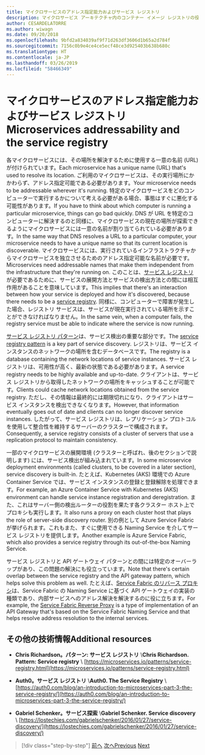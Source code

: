 ```yaml
---
title: マイクロサービスのアドレス指定能力およびサービス レジストリ
description: マイクロサービス アーキテクチャ内のコンテナー イメージ レジストリの役割を理解します。
author: CESARDELATORRE
ms.author: wiwagn
ms.date: 09/20/2018
ms.openlocfilehash: 9bfd2a834039af9f71d263df3606d1b65a2d784f
ms.sourcegitcommit: 7156c0b9e4ce4ce5ecf48ce3d925403b638b680c
ms.translationtype: HT
ms.contentlocale: ja-JP
ms.lasthandoff: 03/26/2019
ms.locfileid: "58466349"
---
```

# <a name="microservices-addressability-and-the-service-registry"></a><span data-ttu-id="b214a-103">マイクロサービスのアドレス指定能力およびサービス レジストリ</span><span class="sxs-lookup"><span data-stu-id="b214a-103">Microservices addressability and the service registry</span></span>

<span data-ttu-id="b214a-104">各マイクロサービスには、その場所を解決するために使用する一意の名前 (URL) が付けられています。</span><span class="sxs-lookup"><span data-stu-id="b214a-104">Each microservice has a unique name (URL) that's used to resolve its location.</span></span> <span data-ttu-id="b214a-105">ご利用のマイクロサービスは、その実行場所にかかわらず、アドレス指定可能である必要があります。</span><span class="sxs-lookup"><span data-stu-id="b214a-105">Your microservice needs to be addressable wherever it's running.</span></span> <span data-ttu-id="b214a-106">特定のマイクロサービスをどのコンピューターで実行するかについて考える必要がある場合、事態はすぐに悪化する可能性があります。</span><span class="sxs-lookup"><span data-stu-id="b214a-106">If you have to think about which computer is running a particular microservice, things can go bad quickly.</span></span> <span data-ttu-id="b214a-107">DNS が URL を特定のコンピューターに解決するのと同様に、マイクロサービスの現在の場所が探索できるようにマイクロサービスには一意の名前が割り当てられている必要があります。</span><span class="sxs-lookup"><span data-stu-id="b214a-107">In the same way that DNS resolves a URL to a particular computer, your microservice needs to have a unique name so that its current location is discoverable.</span></span> <span data-ttu-id="b214a-108">マイクロサービスには、実行されているインフラストラクチャからマイクロサービスを独立させるためのアドレス指定可能な名前が必要です。</span><span class="sxs-lookup"><span data-stu-id="b214a-108">Microservices need addressable names that make them independent from the infrastructure that they're running on.</span></span> <span data-ttu-id="b214a-109">このことは、[サービス レジストリ](https://microservices.io/patterns/service-registry.html)が必要であるために、サービスの展開方法とサービスの検出方法との間には相互作用があることを意味しています。</span><span class="sxs-lookup"><span data-stu-id="b214a-109">This implies that there's an interaction between how your service is deployed and how it's discovered, because there needs to be a [service registry](https://microservices.io/patterns/service-registry.html).</span></span> <span data-ttu-id="b214a-110">同様に、コンピューターで障害が発生した場合、レジストリ サービスは、サービスが現在実行されている場所を示すことができなければなりません。</span><span class="sxs-lookup"><span data-stu-id="b214a-110">In the same vein, when a computer fails, the registry service must be able to indicate where the service is now running.</span></span>

<span data-ttu-id="b214a-111">[サービス レジストリ パターン](https://microservices.io/patterns/service-registry.html)は、サービス検出の重要な部分です。</span><span class="sxs-lookup"><span data-stu-id="b214a-111">The [service registry pattern](https://microservices.io/patterns/service-registry.html) is a key part of service discovery.</span></span> <span data-ttu-id="b214a-112">レジストリは、サービス インスタンスのネットワークの場所を含むデータベースです。</span><span class="sxs-lookup"><span data-stu-id="b214a-112">The registry is a database containing the network locations of service instances.</span></span> <span data-ttu-id="b214a-113">サービス レジストリは、可用性が高く、最新の状態である必要があります。</span><span class="sxs-lookup"><span data-stu-id="b214a-113">A service registry needs to be highly available and up-to-date.</span></span> <span data-ttu-id="b214a-114">クライアントは、サービス レジストリから取得したネットワークの場所をキャッシュすることが可能です。</span><span class="sxs-lookup"><span data-stu-id="b214a-114">Clients could cache network locations obtained from the service registry.</span></span> <span data-ttu-id="b214a-115">ただし、その情報は最終的には期限切れになり、クライアントはサービス インスタンスを検出できなくなります。</span><span class="sxs-lookup"><span data-stu-id="b214a-115">However, that information eventually goes out of date and clients can no longer discover service instances.</span></span> <span data-ttu-id="b214a-116">したがって、サービス レジストリは、レプリケーション プロトコルを使用して整合性を維持するサーバーのクラスターで構成されます。</span><span class="sxs-lookup"><span data-stu-id="b214a-116">Consequently, a service registry consists of a cluster of servers that use a replication protocol to maintain consistency.</span></span>

<span data-ttu-id="b214a-117">一部のマイクロサービスの展開環境 (クラスターと呼ばれ、後のセクションで説明します) には、サービス検出が組み込まれています。</span><span class="sxs-lookup"><span data-stu-id="b214a-117">In some microservice deployment environments (called clusters, to be covered in a later section), service discovery is built-in.</span></span> <span data-ttu-id="b214a-118">たとえば、Kubernetes (AKS) 環境での Azure Container Service では、サービス インスタンスの登録と登録解除を処理できます。</span><span class="sxs-lookup"><span data-stu-id="b214a-118">For example, an Azure Container Service with Kubernetes (AKS) environment can handle service instance registration and deregistration.</span></span> <span data-ttu-id="b214a-119">また、これはサーバー側の検出ルーターの役割を果たす各クラスター ホスト上でプロキシも実行します。</span><span class="sxs-lookup"><span data-stu-id="b214a-119">It also runs a proxy on each cluster host that plays the role of server-side discovery router.</span></span> <span data-ttu-id="b214a-120">別の例として Azure Service Fabric が挙げられます。これもまた、すぐに使用できる Naming Service を介してサービス レジストリを提供します。</span><span class="sxs-lookup"><span data-stu-id="b214a-120">Another example is Azure Service Fabric, which also provides a service registry through its out-of-the-box Naming Service.</span></span>

<span data-ttu-id="b214a-121">サービス レジストリと API ゲートウェイ パターンとの間には特定のオーバーラップがあり、この問題の解決にも役立っています。</span><span class="sxs-lookup"><span data-stu-id="b214a-121">Note that there's certain overlap between the service registry and the API gateway pattern, which helps solve this problem as well.</span></span> <span data-ttu-id="b214a-122">たとえば、[Service Fabric のリバース プロキシ](https://docs.microsoft.com/azure/service-fabric/service-fabric-reverseproxy)は、Service Fabric の Naming Service に基づく API ゲートウェイの実装の種類であり、内部サービスへのアドレス解決を解決するのに役に立ちます。</span><span class="sxs-lookup"><span data-stu-id="b214a-122">For example, the [Service Fabric Reverse Proxy](https://docs.microsoft.com/azure/service-fabric/service-fabric-reverseproxy) is a type of implementation of an API Gateway that's based on the Service Fabric Naming Service and that helps resolve address resolution to the internal services.</span></span>

## <a name="additional-resources"></a><span data-ttu-id="b214a-123">その他の技術情報</span><span class="sxs-lookup"><span data-stu-id="b214a-123">Additional resources</span></span>

- <span data-ttu-id="b214a-124">**Chris Richardson。パターン: サービス レジストリ** \\</span><span class="sxs-lookup"><span data-stu-id="b214a-124">**Chris Richardson. Pattern: Service registry** \\</span></span>
  [https://microservices.io/patterns/service-registry.html](https://microservices.io/patterns/service-registry.html)

- <span data-ttu-id="b214a-125">**Auth0。サービス レジストリ** \\</span><span class="sxs-lookup"><span data-stu-id="b214a-125">**Auth0. The Service Registry** \\</span></span>
  [https://auth0.com/blog/an-introduction-to-microservices-part-3-the-service-registry/](https://auth0.com/blog/an-introduction-to-microservices-part-3-the-service-registry/)

- <span data-ttu-id="b214a-126">**Gabriel Schenker。サービス探索** \\</span><span class="sxs-lookup"><span data-stu-id="b214a-126">**Gabriel Schenker. Service discovery** \\</span></span>
  [https://lostechies.com/gabrielschenker/2016/01/27/service-discovery/](https://lostechies.com/gabrielschenker/2016/01/27/service-discovery/)

>[!div class="step-by-step"]
><span data-ttu-id="b214a-127">[前へ](maintain-microservice-apis.md)
>[次へ](microservice-based-composite-ui-shape-layout.md)</span><span class="sxs-lookup"><span data-stu-id="b214a-127">[Previous](maintain-microservice-apis.md)
[Next](microservice-based-composite-ui-shape-layout.md)</span></span>